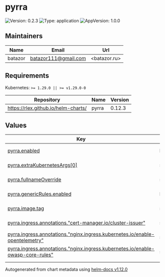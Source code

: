 # pyrra

![Version: 0.2.3](https://img.shields.io/badge/Version-0.2.3-informational?style=flat-square) ![Type: application](https://img.shields.io/badge/Type-application-informational?style=flat-square) ![AppVersion: 1.0.0](https://img.shields.io/badge/AppVersion-1.0.0-informational?style=flat-square)

## Maintainers

| Name | Email | Url |
| ---- | ------ | --- |
| batazor | <batazor111@gmail.com> | <batazor.ru> |

## Requirements

Kubernetes: `>= 1.29.0 || >= v1.29.0-0`

| Repository | Name | Version |
|------------|------|---------|
| https://rlex.github.io/helm-charts/ | pyrra | 0.12.3 |

## Values

<table height="400px" >
	<thead>
		<th>Key</th>
		<th>Type</th>
		<th>Default</th>
		<th>Description</th>
	</thead>
	<tbody>
		<tr>
			<td id="pyrra--enabled"><a href="./values.yaml#L6">pyrra.enabled</a></td>
			<td>
bool
</td>
			<td>
				<div style="max-width: 300px;">
<pre lang="json">
true
</pre>
</div>
			</td>
			<td></td>
		</tr>
		<tr>
			<td id="pyrra--extraKubernetesArgs[0]"><a href="./values.yaml#L17">pyrra.extraKubernetesArgs[0]</a></td>
			<td>
string
</td>
			<td>
				<div style="max-width: 300px;">
<pre lang="json">
"--config-map-mode=true"
</pre>
</div>
			</td>
			<td></td>
		</tr>
		<tr>
			<td id="pyrra--fullnameOverride"><a href="./values.yaml#L8">pyrra.fullnameOverride</a></td>
			<td>
string
</td>
			<td>
				<div style="max-width: 300px;">
<pre lang="json">
"pyrra"
</pre>
</div>
			</td>
			<td></td>
		</tr>
		<tr>
			<td id="pyrra--genericRules--enabled"><a href="./values.yaml#L53">pyrra.genericRules.enabled</a></td>
			<td>
bool
</td>
			<td>
				<div style="max-width: 300px;">
<pre lang="json">
true
</pre>
</div>
			</td>
			<td></td>
		</tr>
		<tr>
			<td id="pyrra--image--tag"><a href="./values.yaml#L11">pyrra.image.tag</a></td>
			<td>
string
</td>
			<td>
				<div style="max-width: 300px;">
<pre lang="json">
"v0.7.2"
</pre>
</div>
			</td>
			<td></td>
		</tr>
		<tr>
			<td id="pyrra--ingress--annotations--"cert-manager--io/cluster-issuer""><a href="./values.yaml#L23">pyrra.ingress.annotations."cert-manager.io/cluster-issuer"</a></td>
			<td>
string
</td>
			<td>
				<div style="max-width: 300px;">
<pre lang="json">
"cert-manager-production"
</pre>
</div>
			</td>
			<td></td>
		</tr>
		<tr>
			<td id="pyrra--ingress--annotations--"nginx--ingress--kubernetes--io/enable-opentelemetry""><a href="./values.yaml#L25">pyrra.ingress.annotations."nginx.ingress.kubernetes.io/enable-opentelemetry"</a></td>
			<td>
string
</td>
			<td>
				<div style="max-width: 300px;">
<pre lang="json">
"true"
</pre>
</div>
			</td>
			<td></td>
		</tr>
		<tr>
			<td id="pyrra--ingress--annotations--"nginx--ingress--kubernetes--io/enable-owasp-core-rules""><a href="./values.yaml#L24">pyrra.ingress.annotations."nginx.ingress.kubernetes.io/enable-owasp-core-rules"</a></td>
			<td>
string
</td>
			<td>
				<div style="max-width: 300px;">
<pre lang="json">
"true"
</pre>
</div>
			</td>
			<td></td>
		</tr>
		<tr>
			<td id="pyrra--ingress--className"><a href="./values.yaml#L21">pyrra.ingress.className</a></td>
			<td>
string
</td>
			<td>
				<div style="max-width: 300px;">
<pre lang="json">
"nginx"
</pre>
</div>
			</td>
			<td></td>
		</tr>
		<tr>
			<td id="pyrra--ingress--enabled"><a href="./values.yaml#L20">pyrra.ingress.enabled</a></td>
			<td>
bool
</td>
			<td>
				<div style="max-width: 300px;">
<pre lang="json">
true
</pre>
</div>
			</td>
			<td></td>
		</tr>
		<tr>
			<td id="pyrra--ingress--hosts[0]--host"><a href="./values.yaml#L27">pyrra.ingress.hosts[0].host</a></td>
			<td>
string
</td>
			<td>
				<div style="max-width: 300px;">
<pre lang="json">
"status.shortlink.best"
</pre>
</div>
			</td>
			<td></td>
		</tr>
		<tr>
			<td id="pyrra--ingress--hosts[0]--paths[0]--path"><a href="./values.yaml#L29">pyrra.ingress.hosts[0].paths[0].path</a></td>
			<td>
string
</td>
			<td>
				<div style="max-width: 300px;">
<pre lang="json">
"/"
</pre>
</div>
			</td>
			<td></td>
		</tr>
		<tr>
			<td id="pyrra--ingress--hosts[0]--paths[0]--pathType"><a href="./values.yaml#L30">pyrra.ingress.hosts[0].paths[0].pathType</a></td>
			<td>
string
</td>
			<td>
				<div style="max-width: 300px;">
<pre lang="json">
"Prefix"
</pre>
</div>
			</td>
			<td></td>
		</tr>
		<tr>
			<td id="pyrra--ingress--tls[0]--hosts[0]"><a href="./values.yaml#L34">pyrra.ingress.tls[0].hosts[0]</a></td>
			<td>
string
</td>
			<td>
				<div style="max-width: 300px;">
<pre lang="json">
"status.shortlink.best"
</pre>
</div>
			</td>
			<td></td>
		</tr>
		<tr>
			<td id="pyrra--ingress--tls[0]--secretName"><a href="./values.yaml#L32">pyrra.ingress.tls[0].secretName</a></td>
			<td>
string
</td>
			<td>
				<div style="max-width: 300px;">
<pre lang="json">
"status-page-ingress-tls"
</pre>
</div>
			</td>
			<td></td>
		</tr>
		<tr>
			<td id="pyrra--prometheusExternalUrl"><a href="./values.yaml#L14">pyrra.prometheusExternalUrl</a></td>
			<td>
string
</td>
			<td>
				<div style="max-width: 300px;">
<pre lang="json">
"https://shortlink.best/prometheus"
</pre>
</div>
			</td>
			<td></td>
		</tr>
		<tr>
			<td id="pyrra--prometheusUrl"><a href="./values.yaml#L13">pyrra.prometheusUrl</a></td>
			<td>
string
</td>
			<td>
				<div style="max-width: 300px;">
<pre lang="json">
"http://prometheus-prometheus.prometheus-operator:9090"
</pre>
</div>
			</td>
			<td></td>
		</tr>
		<tr>
			<td id="pyrra--resources--limits--cpu"><a href="./values.yaml#L38">pyrra.resources.limits.cpu</a></td>
			<td>
string
</td>
			<td>
				<div style="max-width: 300px;">
<pre lang="json">
"100m"
</pre>
</div>
			</td>
			<td></td>
		</tr>
		<tr>
			<td id="pyrra--resources--limits--memory"><a href="./values.yaml#L39">pyrra.resources.limits.memory</a></td>
			<td>
string
</td>
			<td>
				<div style="max-width: 300px;">
<pre lang="json">
"256Mi"
</pre>
</div>
			</td>
			<td></td>
		</tr>
		<tr>
			<td id="pyrra--resources--requests--cpu"><a href="./values.yaml#L41">pyrra.resources.requests.cpu</a></td>
			<td>
string
</td>
			<td>
				<div style="max-width: 300px;">
<pre lang="json">
"50m"
</pre>
</div>
			</td>
			<td></td>
		</tr>
		<tr>
			<td id="pyrra--resources--requests--memory"><a href="./values.yaml#L42">pyrra.resources.requests.memory</a></td>
			<td>
string
</td>
			<td>
				<div style="max-width: 300px;">
<pre lang="json">
"64Mi"
</pre>
</div>
			</td>
			<td></td>
		</tr>
		<tr>
			<td id="pyrra--serviceMonitor--enabled"><a href="./values.yaml#L45">pyrra.serviceMonitor.enabled</a></td>
			<td>
bool
</td>
			<td>
				<div style="max-width: 300px;">
<pre lang="json">
true
</pre>
</div>
			</td>
			<td></td>
		</tr>
		<tr>
			<td id="pyrra--serviceMonitor--jobLabel"><a href="./values.yaml#L47">pyrra.serviceMonitor.jobLabel</a></td>
			<td>
string
</td>
			<td>
				<div style="max-width: 300px;">
<pre lang="json">
"pyrra"
</pre>
</div>
			</td>
			<td></td>
		</tr>
		<tr>
			<td id="pyrra--serviceMonitor--labels--release"><a href="./values.yaml#L50">pyrra.serviceMonitor.labels.release</a></td>
			<td>
string
</td>
			<td>
				<div style="max-width: 300px;">
<pre lang="json">
"prometheus-operator"
</pre>
</div>
			</td>
			<td></td>
		</tr>
	</tbody>
</table>

----------------------------------------------
Autogenerated from chart metadata using [helm-docs v1.12.0](https://github.com/norwoodj/helm-docs/releases/v1.12.0)
